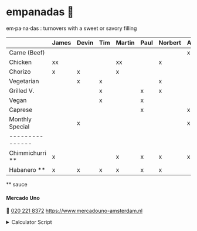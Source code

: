 # empanadas 🥟

em·pa·na·das
: turnovers with a sweet or savory filling

|                   | James | Devin | Tim | Martin | Paul | Norbert | Axel | Iulia | Marcel | Thijs | Travis | Egbert | Emile |
| :---------------- | :---- | :---- | :-- | :----- | :--- | :------ | :--- | :---- | :----- | :---- | :----- | :----- | :---- |
| Carne (Beef)      |       |       |     |        |      |         | x    |       | x      |       |        |        |       |
| Chicken           | xx    |       |     | xx     |      | x       |      |       | x      |       |        |        |       |
| Chorizo           | x     | x     |     | x      |      |         |      |       |        | x     |        |        |       |
| Vegetarian        |       | x     | x   |        |      | x       |      |       |        |       |        |        | x     |
| Grilled V.        |       |       | x   |        | x    | x       |      | x     | x      | x     |        | x      |       |
| Vegan             |       |       | x   |        | x    |         |      | xx    |        |       |        | x      |       |
| Caprese           |       |       |     |        | x    |         | x    |       |        |       | xx     | x      |       |
| Monthly Special   |       | x     |     |        |      |         | x    |       |        | x     |        |        | x     |
| ---------------   |       |       |     |        |      |         |      |       |        |       |        |        |       |
| Chimmichurri \*\* | x     |       |     | x      | x    | x       | x    |       | x      | x     |        | xx     | x     |
| Habanero \*\*     | x     | x     | x   | x      | x    | x       |      | x     |        |       | x      |        | x     |

\*\* sauce

#### Mercado Uno

🤙 [020 221 8372](tel:+31202218372)
https://www.mercadouno-amsterdam.nl

<details> 
<summary>Calculator Script</summary>
  <script>
    Array.from(document.querySelectorAll('th')).slice(1).forEach(th => {
      th.innerHTML = `<label><input type='checkbox'>${th.textContent}</label>`;
      th.querySelector('input').addEventListener('change', () => {
        document.querySelector('p').innerHTML = (Array.from(document.querySelectorAll("th :checked")).map(checkbox => {
          return Array.from(document.querySelectorAll('table :first-child th')).indexOf(checkbox.closest("th"))
        }).reduce((rows, index) => {
          return rows.map(row => {
            row[1] = row[1] + (row[0].querySelectorAll('td').item(index).textContent.trim() || '')
            return row
          })
        }, Array.from(document.querySelectorAll('tr')).slice(1).map(tr => [tr, ''])
        )
          .filter(counts => counts[1].length > 0)
          .map(counts => `${counts[0].querySelector('td').textContent}: ${counts[1].length}`)
          .join("<br />"))
      })
    })
  </script>
</details>
